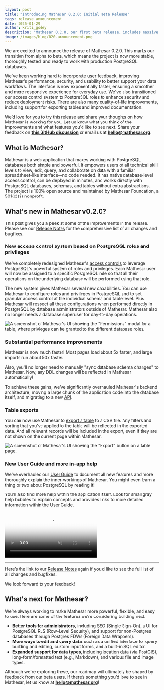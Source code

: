```yaml
---
layout: post
title: "Introducing Mathesar 0.2.0: Initial Beta Release"
tags: release announcement
date: 2025-01-29
author: kriti_godey
description: "Mathesar 0.2.0, our first beta release, includes massive performance improvements and a new access control system based on PostgreSQL roles."
image: /images/blog/020-announcement.png
---
```


We are excited to announce the release of Mathesar 0.2.0. This marks our transition from alpha to beta, which means the project is now more stable, thoroughly tested, and ready to work with production PostgreSQL databases.

We've been working hard to incorporate user feedback, improving Mathesar’s performance, security, and usability to better support your data workflows. The interface is now exponentially faster, ensuring a smoother and more responsive experience for everyday use. We've also transitioned our access control system to PostgreSQL roles to enhance security and reduce deployment risks. There are also many quality-of-life improvements, including support for exporting tables and improved documentation.

We’d love for you to try this release and share your thoughts on how Mathesar is working for you. Let us know what you think of the improvements and what features you'd like to see next. Share your feedback on **[this GitHub discussion](https://github.com/mathesar-foundation/mathesar/discussions/4206)** or email us at **<a href="mailto:hello@mathesar.org">hello@mathesar.org</a>**.

## What is Mathesar?

Mathesar is a web application that makes working with PostgreSQL databases both simple and powerful. It empowers users of all technical skill levels to view, edit, query, and collaborate on data with a familiar spreadsheet-like interface—no code needed. It has native database-level access control, can be deployed in minutes, and works directly with PostgreSQL databases, schemas, and tables without extra abstractions. The project is 100% open source and maintained by Mathesar Foundation, a 501(c)(3) nonprofit.

## What's new in Mathesar v0.2.0?

This post gives you a peek at some of the improvements in the release. Please see our [Release Notes](https://docs.mathesar.org/latest/releases/0.2.0/) for the comprehensive list of all changes and bugfixes.

### New access control system based on PostgreSQL roles and privileges

We've completely redesigned Mathesar's [access controls](https://docs.mathesar.org/latest/user-guide/access-control/) to leverage PostgreSQL's powerful system of roles and privileges. Each Mathesar user will now be assigned to a specific PostgreSQL role so that all their operations on the underlying database will be performed using that role.

The new system gives Mathesar several new capabilities. You can use Mathesar to configure roles and privileges in PostgreSQL and to set granular access control at the individual schema and table level. Plus Mathesar will respect all these configurations when performed directly in PostgreSQL by database administrators outside of Mathesar. Mathesar also no longer needs a database superuser for day-to-day operations.

![A screenshot of Mathesar's UI showing the "Permissions" modal for a table, where privleges can be granted to the different database roles.](/images/blog/showcase-table-permissions.png)

### Substantial performance improvements

Mathesar is now much faster! Most pages load about 5x faster, and large imports run about 50x faster.

Also, you'll no longer need to manually "sync database schema changes" to Mathesar. Now, any DDL changes will be reflected in Mathesar automatically!

To achieve these gains, we've significantly overhauled Mathesar's backend architecture, moving a large chunk of the application code into the database itself, and migrating to a new [API](https://docs.mathesar.org/latest/api/).

### Table exports

You can now use Mathesar to [export a table](https://docs.mathesar.org/latest/user-guide/exporting-data/) to a CSV file. Any filters and sorting that you've applied to the table will be reflected in the exported data. And all relevant records will be included in the export, even if they are not shown on the current page within Mathesar.

![A screenshot of Mathesar's UI showing the "Export" button on a table page.](/images/blog/export-button-table-view-arrow.png)

### New User Guide and more in-app help

We've overhauled our [User Guide](https://docs.mathesar.org/latest/user-guide/) to document all new features and more thoroughly explain the inner-workings of Mathesar. You might even learn a thing or two about PostgreSQL by reading it!

You'll also find more help within the application itself. Look for small gray help bubbles to explain concepts and provides links to more detailed information within the User Guide.

<video controls autoplay loop muted playsinline poster="/images/blog/export-button-table-view.png">
  <source src="/videos/blog/mathesar-beta-vid-tooltips.mp4" type="video/mp4">
</video>

---

Here’s the link to our [Release Notes](https://docs.mathesar.org/latest/releases/0.2.0/) again if you’d like to see the full list of all changes and bugfixes.

We look forward to your feedback!

## What's next for Mathesar?

We’re always working to make Mathesar more powerful, flexible, and easy to use. Here are some of the features we’re considering building next:

- **Better tools for administrators**, including SSO (Single Sign-On), a UI for PostgreSQL RLS (Row-Level Security), and support for non-Postgres databases through Postgres FDWs (Foreign Data Wrappers).
- **More ways to edit and query data**, such as a unified interface for query building and editing, custom input forms, and a built-in SQL editor.
- **Expanded support for data types**, including location data (via PostGIS), long-form/formatted text (e.g., Markdown), and various file and image types.

Although we're exploring these, our roadmap will ultimately be shaped by feedback from our beta users. If there’s something you’d love to see in Mathesar, let us know at **<a href="hello@mathesar.org">hello@mathesar.org</a>**!
